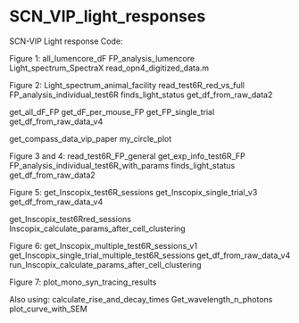 # SCN_VIP_light_responses
SCN-VIP Light response Code: 

Figure 1: 
all_lumencore_dF
FP_analysis_lumencore
Light_spectrum_SpectraX
read_opn4_digitized_data.m

Figure 2: 
Light_spectrum_animal_facility
read_test6R_red_vs_full
FP_analysis_individual_test6R
finds_light_status
get_df_from_raw_data2


get_all_dF_FP
get_dF_per_mouse_FP
get_FP_single_trial
get_df_from_raw_data_v4

get_compass_data_vip_paper
my_circle_plot

Figure 3 and 4: 
read_test6R_FP_general
get_exp_info_test6R_FP
FP_analysis_individual_test6R_with_params
finds_light_status
get_df_from_raw_data2

Figure 5: 
get_Inscopix_test6R_sessions
get_Inscopix_single_trial_v3
get_df_from_raw_data_v4


get_Inscopix_test6Rred_sessions
Inscopix_calculate_params_after_cell_clustering

Figure 6: 
get_Inscopix_multiple_test6R_sessions_v1
get_Inscopix_single_trial_multiple_test6R_sessions
get_df_from_raw_data_v4
run_Inscopix_calculate_params_after_cell_clustering

Figure 7: 
plot_mono_syn_tracing_results

Also using: 
calculate_rise_and_decay_times
Get_wavelength_n_photons
plot_curve_with_SEM


